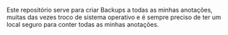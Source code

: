 Este repositório serve para criar Backups a todas as minhas anotações, muitas das vezes troco de sistema operativo e é sempre preciso de ter um local seguro para conter todas as minhas anotações.
